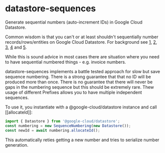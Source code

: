 # datastore-sequences

Generate sequential numbers (auto-increment IDs) in Google Cloud Datastore.

Common wisdom is that you can't or at least shouldn't sequentially number records/rows/entities on Google Cloud Datastore. For background see [1](https://stackoverflow.com/questions/2825934), [2](https://stackoverflow.com/questions/3985812), [3](https://stackoverflow.com/questions/7300751), [4](https://stackoverflow.com/questions/47263892) and [5](https://stackoverflow.com/questions/48083309).

While this is sound advice in most cases there are situation where you need to have sequential numbered things - e.g. invoice numbers.

datastore-sequences implements a battle tested approach for slow but save sequence numbering.
There is a strong guarantee that that no ID will be produced more than once.
There is no guarantee that there will never be gaps in the numbering sequence but this should be extremely rare.
Thew usage of different Prefixes allows you to have multiple independent sequences.

To use it, you instantiate with a @google-cloud/datastore instance and call [[allocateId]]:

```js
import { Datastore } from '@google-cloud/datastore';
const numbering = new SequenceNumbering(new Datastore());
const newId = await numbering.allocateId();
```

This automatically reties getting a new number and tries to serialize number generation.
